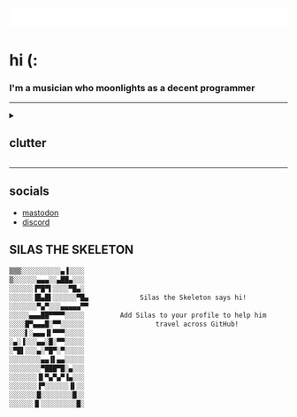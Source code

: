 [![typing svg](./typing.svg)](https://git.io/typing-svg)
# hi (:</h1>
### I'm a musician who moonlights as a decent programmer

---

<details><summary>

## clutter

</summary>

### Stats

![image of stats](https://github-readme-stats.vercel.app/api/?username=RuralAnemone&theme=dracula&hide_border=true&hide_title=true&count_private=true)
![another image detailing yet more stats](https://github-readme-streak-stats.herokuapp.com/?user=RuralAnemone&theme=dracula&mode=weekly&hide_border=true)
<!--START_SECTION:waka-->

```txt
Total Time: 2 hrs 7 mins

Markdown   1 hr 36 mins    ███████████████████░░░░░░   76.14 %
Python     25 mins         █████░░░░░░░░░░░░░░░░░░░░   19.65 %
Java       4 mins          █░░░░░░░░░░░░░░░░░░░░░░░░   03.86 %
JSON       0 secs          ░░░░░░░░░░░░░░░░░░░░░░░░░   00.34 %
```

<!--END_SECTION:waka-->
<table><tbody><tr><td><a href="https://octo-ring.com/"><img src="https://octo-ring.com/static/img/widget/top.png" width="99%" alt="Octo Ring logo" align="top"></a><br><a href="https://octo-ring.com/p/RuralAnemone/prev"><img src="https://octo-ring.com/static/img/widget/prev.png" width="33%" alt="previous" align="top" title="previous profile"></a><a href="https://octo-ring.com/p/RuralAnemone/random"><img src="https://octo-ring.com/static/img/widget/random.png" width="33%" alt="random" align="top" title="random profile"></a><a href="https://octo-ring.com/p/RuralAnemone/next"><img src="https://octo-ring.com/static/img/widget/next.png" width="33%" alt="next" align="top" title="next profile"></a><br><a href="https://octo-ring.com/"><img src="https://octo-ring.com/static/img/widget/bottom.png" width="99%" alt="check out other GitHub profiles in the Octo Ring" align="top"></a></td></tr></tbody></table>
<a href="https://octoprofile.vercel.app/user?id=RuralAnemone">Check out my Octoprofile</a>
</div>

<!-- ---

## give me your ip (please? 🥺)
<a href="https://cdn1.ruralanemone.tech/e/e.html" target="_blank">open in new tab &#8811;</a> -->

---

[![spotify-github-profile](https://spotify-github-profile.vercel.app/api/view?uid=865gvwh1q8cz6cvadsyelnna2&cover_image=true&theme=default&show_offline=false&background_color=121212&interchange=true)](https://github.com/kittinan/spotify-github-profile)

---

### about me:

[![profile visitors badge](https://komarev.com/ghpvc/?username=RuralAnemone&label=Profile%20Visitors&color=001eff&style=flat)](.)
[![I use debian btw](https://img.shields.io/badge/OS-debian-lightgrey/?logo=debian&color=d70751)](https://3kh0.ruralanemone.tech/dump/redirect.html?to=https%3A%2F%2Fgithub.com%2Fruralanemone&local=true)
[![ide: vscode](https://img.shields.io/badge/Editor-VS%20Code-blue/?logo=visualstudiocode&color=blue)](https://vscode.dev)
[![ide: replit](https://img.shields.io/badge/Editor-replit-blue/?logo=replit&logoColor=darkgrey&color=darkgrey)](https://replit.com)
[![reddit badge](https://img.shields.io/reddit/user-karma/combined/RuralAnemone_?logo=reddit)](https://old.reddit.com/u/RuralAnemone_)
[![spotify badge](https://img.shields.io/badge/Listens%20to-Spotify-blue/?logo=spotify&logoColor=warning&color=1DB954)](https://open.spotify.com/user/865gvwh1q8cz6cvadsyelnna2)
[![language: js](https://img.shields.io/badge/Knows-JavaScript-blue/?logo=javascript&logoColor=warning&color=yellow)](https://js.org)
[![language: ts](https://img.shields.io/badge/Knows-Typescript-blue/?logo=typescript&color=blue)](https://typescriptlang.org)
[![language: html](https://img.shields.io/badge/Knows-HTML-blue/?logo=html5&logoColor=warning&color=orange)](https://https://developer.mozilla.org/en-US/docs/Web/HTML)
[![language: brainfuck](https://img.shields.io/badge/Knows-BrainFuck-F00?logo=brainfuck)](https://piped.video/hdHjjBS4cs8)
[![uses: stackoverflow](https://img.shields.io/badge/Uses-stackoverflow-blue/?logo=stackoverflow&logoColor=warning&color=ef8236)](https://stackoverflow.com/users/17834675/rural-anemone)
[![uses: gmail](https://img.shields.io/badge/Uses-Gmail-blue/?logo=gmail&logoColor=warning&color=red)](https://gmail.com)
[![uses: lynx (browser)](https://img.shields.io/badge/Preferred%20Browser-Lynx-blue/?color=ff1b2d)](https://lynx.invisible-island.net)
[![uses: steam](https://img.shields.io/badge/Uses-Steam-blue/?logo=steam&logoColor=1b2838&color=1b2838)](https://steampowered.com)
[![uses: discord](https://img.shields.io/badge/Uses-Discord-blue/?logo=discord&logoColor=warning&color=7289DA)](https://discord.com/users/317304545451573248)
[![github sponsors (more than 0???)](https://img.shields.io/github/sponsors/RuralAnemone?label=Sponsors&logo=githubsponsors&style=flat)](https://ko-fi.com/ruralanemone)
[![total stars](https://img.shields.io/github/stars/RuralAnemone?color=yellow&label=User%20Stars&logo=github&logoColor=yellow)](.)
[![followers count](https://img.shields.io/github/followers/RuralAnemone?color=g&label=User%20Followers&logo=github)](.)

[![real rating system (real)](https://github-profile-trophy.vercel.app/?username=RuralAnemone&no-frame=trueno-bg=true&theme=dracula)](https://github.com/ryo-ma/github-profile-trophy)

---

### default github readme template:
#### `emojis == 🤮`

- 🔭 I’m currently working on
  - [the skewer website](https://mvskewer.vercel.app)
  - [learning cobol](https://github.com/RuralAnemone/learning-cobol) (see below)

- 🌱 I’m currently learning [COBOL](https://en.wikipedia.org/wiki/COBOL), [![react logo](https://cdn4.iconfinder.com/data/icons/logos-3/600/React.js_logo-16.png)](https://react.dev), [![golang logo](https://upload.wikimedia.org/wikipedia/commons/thumb/0/05/Go_Logo_Blue.svg/32px-Go_Logo_Blue.svg.png)](https://go.dev), [![haskell logo](https://upload.wikimedia.org/wikipedia/commons/thumb/1/1c/Haskell-Logo.svg/16px-Haskell-Logo.svg.png)](https://haskell.org)

- ![twitch logo](https://cdn.iconscout.com/icon/free/png-16/twitch-20-721977.png) I do coding (and sometimes gaming) streams [on twitch](https://twitch.tv/ruralanemone) intermittently

<!-- - 🤝 I’m looking for help with [...] -->

<!-- - 👨‍💻 ~~All~~ some of my projects are available at [https://ruralanemone.tech/](https://ruralanemone.tech/). -->

- 📫 How to reach me:
  1. give up
  2. [discord](https://discord.com/users/317304545451573248)
  3. <a rel="me" href="https://techhub.social/@ruralanemone">mastodon</a>

- ⚡ Fun fact: I have been playing piano for like 12 years and I still have no idea how or where to apply it; yay!

---

### the funny:
###### warning: is probably not funny
![the funny](https://readme-jokes.vercel.app/api)

</details>

---

## socials

- <a rel="me" href="https://techhub.social/@ruralanemone">mastodon</a>
- [discord](https://discord.com/users/317304545451573248)

## SILAS THE SKELETON

```SILAS THE SKELETON!!!! 🐗🤯
▒▒▒░░░░░░░░░░▄▐░░░░
▒░░░░░░▄▄▄░░▄██▄░░░
░░░░░░▐▀█▀▌░░░░▀█▄░
░░░░░░▐█▄█▌░░░░░░▀█▄             Silas the Skeleton says hi!
░░░░░░░▀▄▀░░░▄▄▄▄▄▀▀
░░░░░▄▄▄██▀▀▀▀░░░░░         Add Silas to your profile to help him 
░░░░█▀▄▄▄█░▀▀░░░░░░                  travel across GitHub!
░░░░▌░▄▄▄▐▌▀▀▀░░░░░
░▄░▐░░░▄▄░█░▀▀░░░░░
░▀█▌░░░▄░▀█▀░▀░░░░░
░░░░░░░░▄▄▐▌▄▄░░░░░
░░░░░░░░▀███▀█░▄░░░
░░░░░░░▐▌▀▄▀▄▀▐▄░░░
░░░░░░░▐▀░░░░░░▐▌░░
░░░░░░░█░░░░░░░░█░░
░░░░░░▐▌░░░░░░░░░█░ 
```
